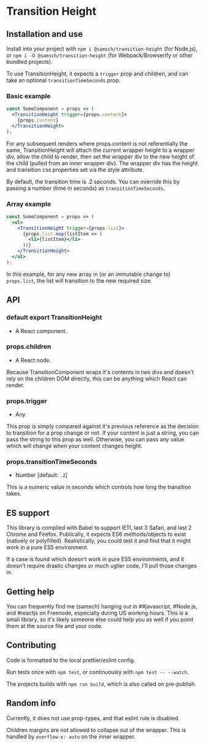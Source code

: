 # Transition Height

## Installation and use
Install into your project with `npm i @samsch/transition-height` (for Node.js), or `npm i -D @samsch/transition-height` (for Webpack/Browserify or other bundled projects).

To use TransitionHeight, it expects a `trigger` prop and children, and can take an optional `transitionTimeSeconds` prop.

### Basic example
```jsx
const SomeComponent = props => (
  <TransitionHeight trigger={props.content}>
    {props.content}
  </TransitionHeight>
);
```
For any subsequent renders where props.content is not referentially the same, TransitionHeight will attach the current wrapper height to a wrapper div, allow the child to render, then set the wrapper div to the new height of the child (pulled from an inner wrapper div). The wrapper div has the height and transition css properties set via the style attribute.

By default, the transition time is .2 seconds. You can override this by passing a number (time in seconds) as `transitionTimeSeconds`.

### Array example
```jsx
const SomeComponent = props => (
  <ul>
    <TransitionHeight trigger={props.list}>
      {props.list.map(listItem => (
        <li>{listItem}</li>
      ))}
    </TransitionHeight>
  </ul>
);
```
In this example, for any new array in (or an immutable change to) `props.list`, the list will transition to the new required size.

## API

### default export TransitionHeight
- A React component.

### props.children
- A React node.

Because TransitionComponent wraps it's contents in two divs and doesn't rely on the children DOM directly, this can be anything which React can render.

### props.trigger
- Any

This prop is simply compared against it's previous reference as the decision to transition for a prop change or not. If your content is just a string, you can pass the string to this prop as well. Otherwise, you can pass any value which will change when your content changes height.

### props.transitionTimeSeconds
- Number [default: `.2`]

This is a numeric value in seconds which controls how long the transition takes.

## ES support
This library is compiled with Babel to support IE11, last 3 Safari, and last 2 Chrome and Firefox. Publically, it expects ES6 methods/objects to exist (natively or polyfilled). Realistically, you could test it and find that it might work in a pure ES5 environment.

If a case is found which doesn't work in pure ES5 environments, and it doesn't require drastic changes or much uglier code, I'll pull those changes in.

## Getting help
You can frequently find me (samsch) hanging out in ##javascript, #Node.js, and #reactjs on Freenode, especially during US working hours. This is a small library, so it's likely someone else could help you as well if you point them at the source file and your code.

## Contributing
Code is formatted to the local prettier/eslint config.

Run tests once with `npm test`, or continuously with `npm test -- --watch`.

The projects builds with `npm run build`, which is also called on pre-publish.

## Random info

Currently, it does not use prop-types, and that eslint rule is disabled.

Children margins are not allowed to collapse out of the wrapper. This is handled by `overflow-x: auto` on the inner wrapper.
